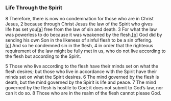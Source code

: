 ### Life Through the Spirit

8 Therefore, there is now no condemnation for those who are in Christ Jesus, 2 because through Christ Jesus the law of the Spirit who gives life has set you[[a](https://www.biblegateway.com/passage/?search=romans+8%3A1-8&version=NIV#fen-NIV-28119a "See footnote a")] free from the law of sin and death. 3 For what the law was powerless to do because it was weakened by the flesh,[[b](https://www.biblegateway.com/passage/?search=romans+8%3A1-8&version=NIV#fen-NIV-28120b "See footnote b")] God did by sending his own Son in the likeness of sinful flesh to be a sin offering.[[c](https://www.biblegateway.com/passage/?search=romans+8%3A1-8&version=NIV#fen-NIV-28120c "See footnote c")] And so he condemned sin in the flesh, 4 in order that the righteous requirement of the law might be fully met in us, who do not live according to the flesh but according to the Spirit.

5 Those who live according to the flesh have their minds set on what the flesh desires; but those who live in accordance with the Spirit have their minds set on what the Spirit desires. 6 The mind governed by the flesh is death, but the mind governed by the Spirit is life and peace. 7 The mind governed by the flesh is hostile to God; it does not submit to God’s law, nor can it do so. 8 Those who are in the realm of the flesh cannot please God.
